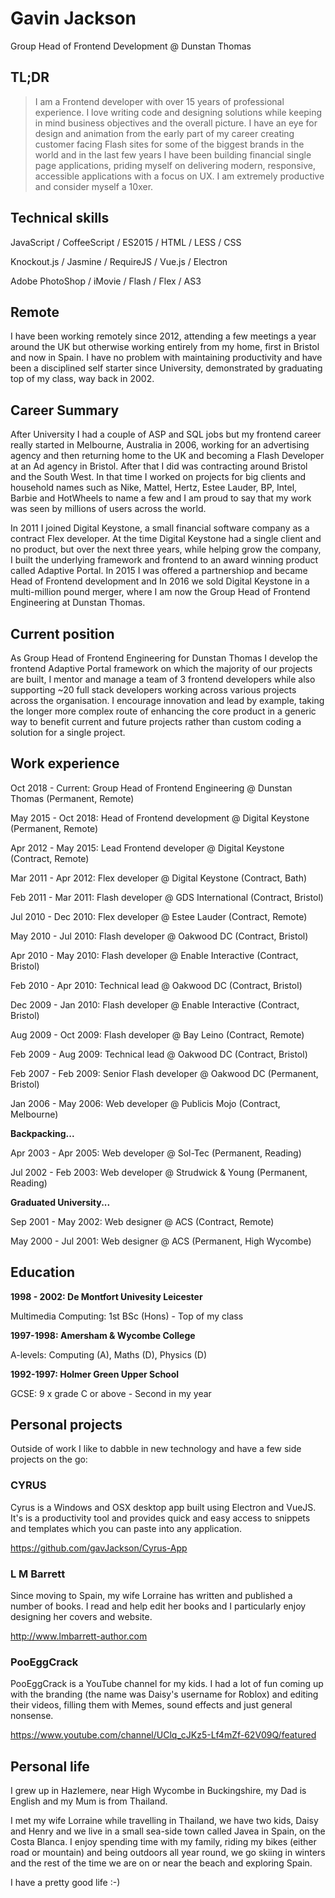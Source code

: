 # Gavin Jackson

Group Head of Frontend Development @ Dunstan Thomas
 
## TL;DR

> I am a Frontend developer with over 15 years of professional experience. I love writing code and designing solutions while keeping in mind business objectives and the overall picture.  I have an eye for design and animation from the early part of my career creating customer facing Flash sites for some of the biggest brands in the world and in the last few years I have been building financial single page applications, priding myself on delivering modern, responsive, accessible applications with a focus on UX.  I am extremely productive and consider myself a 10xer.


## Technical skills

JavaScript / CoffeeScript / ES2015 / HTML / LESS / CSS

Knockout.js / Jasmine / RequireJS / Vue.js / Electron

Adobe PhotoShop / iMovie / Flash / Flex / AS3


## Remote 

I have been working remotely since 2012, attending a few meetings a year around the UK but otherwise working entirely from my home, first in Bristol and now in Spain.  I have no problem with maintaining productivity and have been a disciplined self starter since University, demonstrated by graduating top of my class, way back in 2002. 

## Career Summary

After University I had a couple of ASP and SQL jobs but my frontend career really started in Melbourne, Australia in 2006, working for an advertising agency and then returning home to the UK and becoming a Flash Developer at an Ad agency in Bristol. After that I did was contracting around Bristol and the South West.  In that time I worked on projects for big clients and household names such as Nike, Mattel, Hertz, Estee Lauder, BP, Intel, Barbie and HotWheels to name a few and I am proud to say that my work was seen by millions of users across the world.
  
In 2011 I joined Digital Keystone, a small financial software company as a contract Flex developer.  At the time Digital Keystone had a single client and no product, but over the next three years, while helping grow the company, I built the underlying framework and frontend to an award winning product called Adaptive Portal. In 2015 I was offered a partnershiop and became Head of Frontend development and In 2016 we sold Digital Keystone in a multi-million pound merger, where I am now the Group Head of Frontend Engineering at Dunstan Thomas.

## Current position

As Group Head of Frontend Engineering for Dunstan Thomas I develop the frontend Adaptive Portal framework on which the majority of our projects are built, I mentor and manage a team of 3 frontend developers while also supporting ~20 full stack developers working across various projects across the organisation. I encourage innovation and lead by example, taking the longer more complex route of enhancing the core product in a generic way to benefit current and future projects rather than custom coding a solution for a single project.  


## Work experience

Oct 2018 - Current: Group Head of Frontend Engineering @ Dunstan Thomas (Permanent, Remote)

May 2015 - Oct 2018: Head of Frontend development @ Digital Keystone (Permanent, Remote)

Apr 2012 - May 2015: Lead Frontend developer @ Digital Keystone (Contract, Remote)

Mar 2011 - Apr 2012: Flex developer @ Digital Keystone (Contract, Bath)

Feb 2011 - Mar 2011: Flash developer @ GDS International (Contract, Bristol)

Jul 2010 - Dec 2010: Flex developer @ Estee Lauder (Contract, Remote)

May 2010 - Jul 2010: Flash developer @ Oakwood DC (Contract, Bristol)

Apr 2010 - May 2010: Flash developer @ Enable Interactive (Contract, Bristol)

Feb 2010 - Apr 2010: Technical lead @ Oakwood DC (Contract, Bristol)

Dec 2009 - Jan 2010: Flash developer @ Enable Interactive (Contract, Bristol)

Aug 2009 - Oct 2009: Flash developer @ Bay Leino (Contract, Remote)

Feb 2009 - Aug 2009: Technical lead @ Oakwood DC (Contract, Bristol)

Feb 2007 - Feb 2009: Senior Flash developer @ Oakwood DC (Permanent, Bristol)

Jan 2006 - May 2006: Web developer @ Publicis Mojo (Contract, Melbourne)

**Backpacking...**

Apr 2003 - Apr 2005: Web developer @ Sol-Tec (Permanent, Reading)

Jul 2002 - Feb 2003: Web developer @ Strudwick & Young (Permanent, Reading)

**Graduated University...**

Sep 2001 - May 2002: Web designer @ ACS (Contract, Remote)

May 2000 - Jul 2001: Web designer @ ACS (Permanent, High Wycombe)

## Education

**1998 - 2002: De Montfort Univesity Leicester**

Multimedia Computing: 1st BSc (Hons) - Top of my class

**1997-1998: Amersham & Wycombe College**

A-levels: Computing (A), Maths (D), Physics (D)

**1992-1997: Holmer Green Upper School**

GCSE: 9 x grade C or above - Second in my year

## Personal projects

Outside of work I like to dabble in new technology and have a few side projects on the go:

### CYRUS
 
Cyrus is a Windows and OSX desktop app built using Electron and VueJS.  It's is a productivity tool and provides quick and easy access to snippets and templates which you can paste into any application.  

https://github.com/gavJackson/Cyrus-App

### L M Barrett

Since moving to Spain, my wife Lorraine has written and published a number of books.  I read and help edit her books and I particularly enjoy designing her covers and website.

http://www.lmbarrett-author.com

### PooEggCrack

PooEggCrack is a YouTube channel for my kids.  I had a lot of fun coming up with the branding (the name was Daisy's username for Roblox)  and editing their videos, filling them with Memes, sound effects and just general nonsense.

https://www.youtube.com/channel/UClq_cJKz5-Lf4mZf-62V09Q/featured

## Personal life

I grew up in Hazlemere, near High Wycombe in Buckingshire, my Dad is English and my Mum is from Thailand. 

I met my wife Lorraine while travelling in Thailand, we have two kids, Daisy and Henry and we live in a small sea-side town called Javea in Spain, on the Costa Blanca. I enjoy spending time with my family, riding my bikes (either road or mountain) and being outdoors all year round, we go skiing in winters and the rest of the time we are on or near the beach and exploring Spain.  

I have a pretty good life :-)